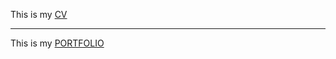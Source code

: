 This is my [CV](https://pasterivan.github.io/rsschool-cv/cv)
****
This is my [PORTFOLIO](https://pasterivan.github.io/rsschool-cv/)
